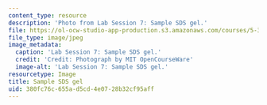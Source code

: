 ```yaml
---
content_type: resource
description: 'Photo from Lab Session 7: Sample SDS gel.'
file: https://ol-ocw-studio-app-production.s3.amazonaws.com/courses/5-36-biochemistry-laboratory-spring-2009/380fc76c655ad5cd4e0728b32cf95aff_Lab7_5.jpg
file_type: image/jpeg
image_metadata:
  caption: 'Lab Session 7: Sample SDS gel.'
  credit: 'Credit: Photograph by MIT OpenCourseWare'
  image-alt: 'Lab Session 7: Sample SDS gel.'
resourcetype: Image
title: Sample SDS gel
uid: 380fc76c-655a-d5cd-4e07-28b32cf95aff
---
```

